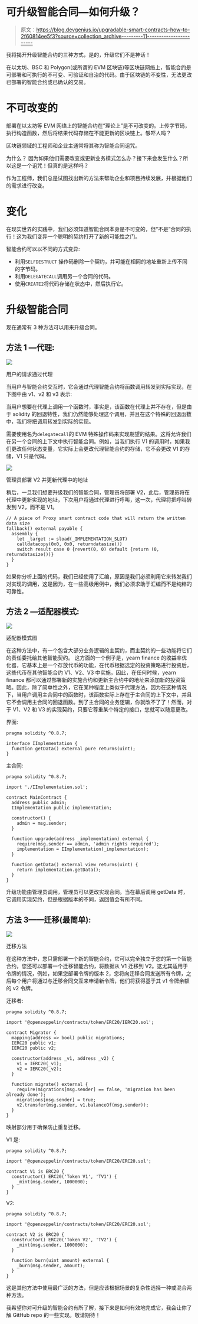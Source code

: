 # 可升级智能合同—如何升级？

> 原文：<https://blog.devgenius.io/upgradable-smart-contracts-how-to-2f60814ee5f3?source=collection_archive---------11----------------------->

我将揭开升级智能合约的三种方式，是的，升级它们不是神话！

在以太坊、BSC 和 Polygon(或所谓的 EVM 区块链)等区块链网络上，智能合约是可部署和可执行的不可变、可验证和自治的代码。由于区块链的不变性，无法更改已部署的智能合约或已确认的交易。

# **不可改变的**

部署在以太坊等 EVM 网络上的智能合约在“理论上”是不可改变的。上传字节码，执行构造函数，然后将结果代码存储在不能更新的区块链上。够吓人吗？

区块链领域的工程师和企业主通常将其称为智能合同诅咒。

为什么？
因为如果他们需要改变或更新业务模式怎么办？接下来会发生什么？所以这是一个诅咒！但真的是这样吗？

作为工程师，我们总是试图找出新的方法来帮助企业和项目持续发展，并根据他们的需求进行改变。

# 变化

在现实世界的实践中，我们必须知道智能合同本身是不可变的，但“不是”合同的执行！这为我们变异一个聪明的契约打开了新的可能性之门。

智能合约可以以不同的方式变异:

*   利用`SELFDESTRUCT` 操作码删除一个契约，并可能在相同的地址重新上传不同的字节码。
*   利用`DELEGATECALL`调用另一个合同的代码。
*   使用`CREATE2`将代码存储在状态中，然后执行它。

# 升级智能合同

现在通常有 3 种方法可以用来升级合同。

## **方法 1 —代理:**

![](img/deb9d02fa530e6b6262c2d7391ffa351.png)

用户的请求通过代理

当用户与智能合约交互时，它会通过代理智能合约将函数调用转发到实际实现，在下图中由 v1、v2 和 v3 表示:

当用户想要在代理上调用一个函数时，事实是，该函数在代理上并不存在，但是由于 solidity 的回退特性，我们仍然能够处理这个调用，并且在这个特殊的回退函数中，我们将把调用转发到实际的实现。

需要使用名为`delegatecall`的 EVM 特殊操作码来实现期望的结果。这将允许我们在另一个合同的上下文中执行智能合同。例如，当我们执行 V1 的调用时，如果我们更改任何状态变量，它实际上会更改代理智能合约的存储，它不会更改 V1 的存储，V1 只是代码。

![](img/fedd3eaa43b3882963c0ed188ced99fd.png)

管理员部署 V2 并更新代理中的地址

稍后，一旦我们想要升级我们的智能合同，管理员将部署 V2，此后，管理员将在代理中更新实现的地址，下次用户将通过代理进行呼叫，这一次，代理将把呼叫转发到 V2，而不是 V1。

```
// A piece of Proxy smart contract code that will return the written data size
fallback() external payable {
  assembly {
    let _target := sload(_IMPLEMENTATION_SLOT)
    calldatacopy(0x0, 0x0, returndatasize())
    switch result case 0 {revert(0, 0) default {return (0, returndatasize())}
  }
}
```

如果你分析上面的代码，我们已经使用了汇编，原因是我们必须利用它来转发我们对实现的调用，这是因为，在一些高级用例中，我们必须求助于汇编而不是纯粹的可靠性。

## **方法 2 —适配器模式:**

![](img/446569cd78e4a02c0ca785a08ebab0b4.png)

适配器模式图

在这种方法中，有一个包含大部分业务逻辑的主契约，而主契约的一些功能将它们的责任委托给其他智能契约。
这方面的一个例子是，yearn finance 的收益率优化器，它基本上是一个存放代币的功能，在代币根据选定的投资策略进行投资后，这些代币在其他智能合约 V1、V2、V3 中实施，因此，在任何时候，yearn finance 都可以通过部署新的实施合约和更新主合约中的地址来添加新的投资策略。因此，除了简单性之外，它在某种程度上类似于代理方法，因为在这种情况下，当用户调用主合同中的函数时，该函数实际上存在于主合同的上下文中，并且它不会调用主合同的回退函数。到了主合同的业务逻辑，你就改不了了！然而，对于 V1、V2 和 V3 的实现契约，只要它尊重某个特定的接口，您就可以随意更改。

界面:

```
pragma solidity ^0.8.7;

interface IImplementation {
  function getData() external pure returns(uint);
}
```

主合同:

```
pragma solidity ^0.8.7;

import './IImplementation.sol';

contract MainContract {
  address public admin;
  IImplementation public implementation;

  constructor() {
    admin = msg.sender;
  }

  function upgrade(address _implementation) external {
    require(msg.sender == admin, 'admin rights required');
    implementation = IImplementation(_implementation);
  }

  function getData() external view returns(uint) {
    return implementation.getData();
  }
}
```

升级功能由管理员调用，管理员可以更改实现合同。当在幕后调用 getData 时，它调用实现契约，但是根据版本的不同，返回值会有所不同。

## **方法 3——迁移(最简单):**

![](img/d015fd5a4f56227d920977205c7c24e2.png)

迁移方法

在这种方法中，您只需部署一个新的智能合约，它可以完全独立于您的第一个智能合约，您还可以部署一个迁移智能合约，将数据从 V1 迁移到 V2。这尤其适用于令牌的情况，例如，如果您部署令牌的版本 2，您将向迁移合同发送所有令牌，之后每个用户将通过与迁移合同交互来申请新令牌，他们将获得基于其 v1 令牌余额的 v2 令牌。

迁移者:

```
pragma solidity ^0.8.7;

import '@openzeppelin/contracts/token/ERC20/IERC20.sol';

contract Migrator {
  mapping(address => bool) public migrations;
  IERC20 public v1;
  IERC20 public v2;

  constructor(address _v1, address _v2) {
    v1 = IERC20(_v1);
    v2 = IERC20(_v2);
  }

  function migrate() external {
    require(migrations[msg.sender] == false, 'migration has been already done');
    migrations[msg.sender] = true; 
    v2.transfer(msg.sender, v1.balanceOf(msg.sender));
  }
}
```

映射部分用于确保防止重复迁移。

V1 是:

```
pragma solidity ^0.8.7;

import '@openzeppelin/contracts/token/ERC20/ERC20.sol';

contract V1 is ERC20 {
  constructor() ERC20('Token V1', 'TV1') {
    _mint(msg.sender, 1000000);
  }
}
```

V2:

```
pragma solidity ^0.8.7;

import '@openzeppelin/contracts/token/ERC20/ERC20.sol';

contract V2 is ERC20 {
  constructor() ERC20('Token V2', 'TV2') {
    _mint(msg.sender, 1000000);
  }

  function burn(uint amount) external {
    _burn(msg.sender, amount);
  }
}
```

这是其他方法中使用最广泛的方法，但是应该根据场景的复杂性选择一种或混合两种方法。

我希望你对可升级的智能合约有所了解，接下来是如何有效地完成它，我会让你了解 GitHub repo 的一些实现。敬请期待！